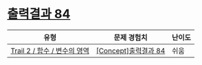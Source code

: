 # [출력결과 84](https://en.codetree.ai/trails/complete/curated-cards/intro-reading-84)

|유형|문제 경험치|난이도|
|---|---|---|
|[Trail 2 / 함수 / 변수의 영역](https://en.codetree.ai/trail-info/novice-mid/)|[[Concept]출력결과 84](https://en.codetree.ai/trails/complete/curated-cards/intro-reading-84/)|쉬움|


